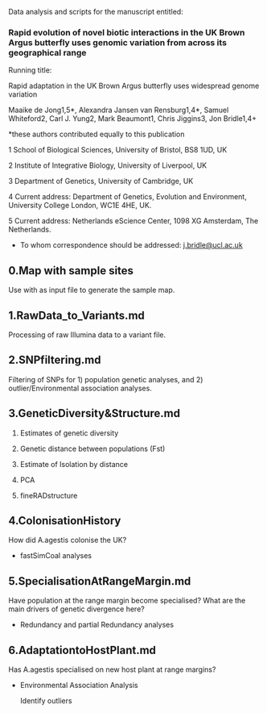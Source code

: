 Data analysis and scripts for the manuscript entitled: 

### Rapid evolution of novel biotic interactions in the UK Brown Argus butterfly uses genomic variation from across its geographical range


Running title:

Rapid adaptation in the UK Brown Argus butterfly uses widespread genome variation  
 

Maaike de Jong1,5*, Alexandra Jansen van Rensburg1,4*, Samuel Whiteford2, Carl J. Yung2, Mark Beaumont1, Chris Jiggins3, Jon Bridle1,4+

*these authors contributed equally to this publication

1 School of Biological Sciences, University of Bristol, BS8 1UD, UK

2 Institute of Integrative Biology, University of Liverpool, UK

3 Department of Genetics, University of Cambridge, UK

4 Current address: Department of Genetics, Evolution and Environment, University College London, WC1E 4HE, UK.

5 Current address: Netherlands eScience Center, 1098 XG Amsterdam, The Netherlands. 
 
+ To whom correspondence should be addressed: j.bridle@ucl.ac.uk



## 0.Map with sample sites

Use []() with []() as input file to generate the sample map. 

## 1.RawData_to_Variants.md

Processing of raw Illumina data to a variant file. 

## 2.SNPfiltering.md

Filtering of SNPs for 1) population genetic analyses, and 2) outlier/Environmental association analyses. 

## 3.GeneticDiversity&Structure.md

1) Estimates of genetic diversity

2) Genetic distance between populations (Fst)

3) Estimate of Isolation by distance

4) PCA

5) fineRADstructure

## 4.ColonisationHistory

How did A.agestis colonise the UK? 

  - fastSimCoal analyses


## 5.SpecialisationAtRangeMargin.md

Have population at the range margin become specialised? What are the main drivers of genetic divergence here? 

   - Redundancy and partial Redundancy analyses


## 6.AdaptationtoHostPlant.md

Has A.agestis specialised on new host plant at range margins? 

   - Environmental Association Analysis
      
      Identify outliers 
